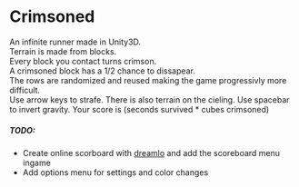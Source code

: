 # Crimsoned
An infinite runner made in Unity3D.  
Terrain is made from blocks.  
Every block you contact turns crimson.  
A crimsoned block has a 1/2 chance to dissapear.  
The rows are randomized and reused making the game progressivly more difficult.  
Use arrow keys to strafe.
There is also terrain on the cieling.
Use spacebar to invert gravity.
Your score is (seconds survived * cubes crimsoned)

##### TODO:
- Create online scorboard with [dreamlo](http://dreamlo.com/) and add the scoreboard menu ingame
- Add options menu for settings and color changes
